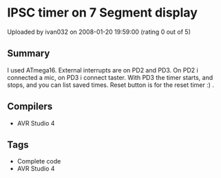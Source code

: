 # IPSC timer on 7 Segment display

Uploaded by ivan032 on 2008-01-20 19:59:00 (rating 0 out of 5)

## Summary

I used ATmega16. External interrupts are on PD2 and PD3. On PD2 i connected a mic, on PD3 i connect taster. With PD3 the timer starts, and stops, and you can list saved times. Reset button is for the reset timer :) .

## Compilers

- AVR Studio 4

## Tags

- Complete code
- AVR Studio 4
